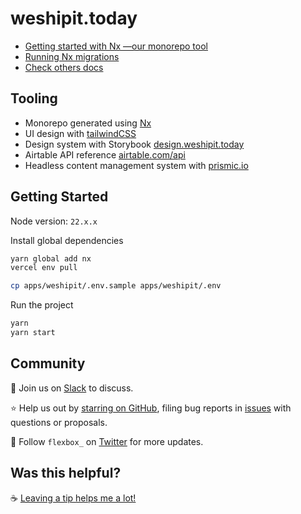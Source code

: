 # weshipit.today

- [Getting started with Nx —our monorepo tool](./docs/nx.md)
- [Running Nx migrations](./docs/nx-migration.md)
- [Check others docs](./docs/)

## Tooling

- Monorepo generated using [Nx](https://nx.dev/getting-started/intro)
- UI design with [tailwindCSS](https://tailwindcss.com/docs/)
- Design system with Storybook [design.weshipit.today](https://design.weshipit.today/)
- Airtable API reference [airtable.com/api](https://airtable.com/api)
- Headless content management system with [prismic.io](https://weshipit.prismic.io/)

## Getting Started

Node version: `22.x.x`

Install global dependencies

```bash
yarn global add nx
vercel env pull
```

```bash
cp apps/weshipit/.env.sample apps/weshipit/.env
```

Run the project

```bash
yarn
yarn start
```

## Community

💬 Join us on [Slack](https://weblille.rocks/) to discuss.

⭐️ Help us out by [starring on GitHub](https://github.com/flexbox/weshipit.today), filing bug reports in [issues](https://github.com/flexbox/weshipit.today/issues) with questions or proposals.

👥 Follow `flexbox_` on [Twitter](https://twitter.com/intent/follow?screen_name=flexbox_) for more updates.

## Was this helpful?

☕️ [Leaving a tip helps me a lot!](https://github.com/sponsors/flexbox?frequency=one-time&sponsor=flexbox)
